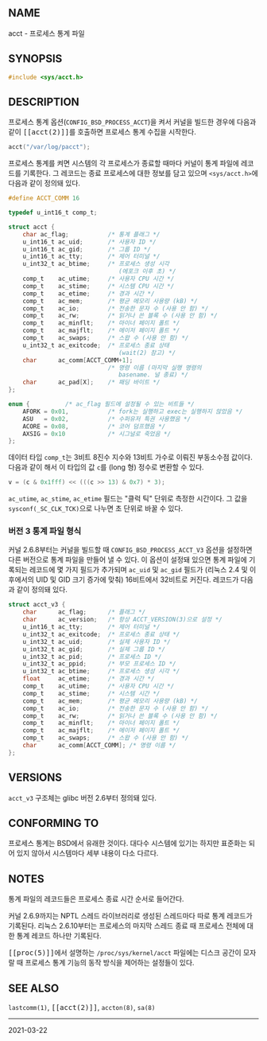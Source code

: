 ## NAME

acct - 프로세스 통계 파일

## SYNOPSIS

```c
#include <sys/acct.h>
```

## DESCRIPTION

프로세스 통계 옵션(`CONFIG_BSD_PROCESS_ACCT`)을 켜서 커널을 빌드한 경우에 다음과 같이 <tt>[[acct(2)]]</tt>를 호출하면 프로세스 통계 수집을 시작한다.

```c
acct("/var/log/pacct");
```

프로세스 통계를 켜면 시스템의 각 프로세스가 종료할 때마다 커널이 통계 파일에 레코드를 기록한다. 그 레코드는 종료 프로세스에 대한 정보를 담고 있으며 `<sys/acct.h>`에 다음과 같이 정의돼 있다.

```c
#define ACCT_COMM 16

typedef u_int16_t comp_t;

struct acct {
    char ac_flag;           /* 통계 플래그 */
    u_int16_t ac_uid;       /* 사용자 ID */
    u_int16_t ac_gid;       /* 그룹 ID */
    u_int16_t ac_tty;       /* 제어 터미널 */
    u_int32_t ac_btime;     /* 프로세스 생성 시각
                               (에포크 이후 초) */
    comp_t    ac_utime;     /* 사용자 CPU 시간 */
    comp_t    ac_stime;     /* 시스템 CPU 시간 */
    comp_t    ac_etime;     /* 경과 시간 */
    comp_t    ac_mem;       /* 평균 메모리 사용량 (kB) */
    comp_t    ac_io;        /* 전송한 문자 수 (사용 안 함) */
    comp_t    ac_rw;        /* 읽거나 쓴 블록 수 (사용 안 함) */
    comp_t    ac_minflt;    /* 마이너 페이지 폴트 */
    comp_t    ac_majflt;    /* 메이저 페이지 폴트 */
    comp_t    ac_swaps;     /* 스왑 수 (사용 안 함) */
    u_int32_t ac_exitcode;  /* 프로세스 종료 상태
                               (wait(2) 참고) */
    char      ac_comm[ACCT_COMM+1];
                            /* 명령 이름 (마지막 실행 명령의
                               basename. 널 종료) */
    char      ac_pad[X];    /* 패딩 바이트 */
};

enum {          /* ac_flag 필드에 설정될 수 있는 비트들 */
    AFORK = 0x01,           /* fork는 실행하고 exec는 실행하지 않았음 */
    ASU   = 0x02,           /* 수퍼유저 특권 사용했음 */
    ACORE = 0x08,           /* 코어 덤프했음 */
    AXSIG = 0x10            /* 시그널로 죽었음 */
};
```

데이터 타입 `comp_t`는 3비트 8진수 지수와 13비트 가수로 이뤄진 부동소수점 값이다. 다음과 같이 해서 이 타입의 값 `c`를 (long 형) 정수로 변환할 수 있다.

```c
v = (c & 0x1fff) << (((c >> 13) & 0x7) * 3);
```

`ac_utime`, `ac_stime`, `ac_etime` 필드는 "클럭 틱" 단위로 측정한 시간이다. 그 값을 `sysconf(_SC_CLK_TCK)`으로 나누면 초 단위로 바꿀 수 있다.

### 버전 3 통계 파일 형식

커널 2.6.8부터는 커널을 빌드할 때 `CONFIG_BSD_PROCESS_ACCT_V3` 옵션을 설정하면 다른 버전으로 통계 파일을 만들어 낼 수 있다. 이 옵션이 설정돼 있으면 통계 파일에 기록되는 레코드에 몇 가지 필드가 추가되며 `ac_uid` 및 `ac_gid` 필드가 (리눅스 2.4 및 이후에서의 UID 및 GID 크기 증가에 맞춰) 16비트에서 32비트로 커진다. 레코드가 다음과 같이 정의돼 있다.

```c
struct acct_v3 {
    char      ac_flag;      /* 플래그 */
    char      ac_version;   /* 항상 ACCT_VERSION(3)으로 설정 */
    u_int16_t ac_tty;       /* 제어 터미널 */
    u_int32_t ac_exitcode;  /* 프로세스 종료 상태 */
    u_int32_t ac_uid;       /* 실제 사용자 ID */
    u_int32_t ac_gid;       /* 실제 그룹 ID */
    u_int32_t ac_pid;       /* 프로세스 ID */
    u_int32_t ac_ppid;      /* 부모 프로세스 ID */
    u_int32_t ac_btime;     /* 프로세스 생성 시각 */
    float     ac_etime;     /* 경과 시간 */
    comp_t    ac_utime;     /* 사용자 CPU 시간 */
    comp_t    ac_stime;     /* 시스템 시간 */
    comp_t    ac_mem;       /* 평균 메모리 사용량 (kB) */
    comp_t    ac_io;        /* 전송한 문자 수 (사용 안 함) */
    comp_t    ac_rw;        /* 읽거나 쓴 블록 수 (사용 안 함) */
    comp_t    ac_minflt;    /* 마이너 페이지 폴트 */
    comp_t    ac_majflt;    /* 메이저 페이지 폴트 */
    comp_t    ac_swaps;     /* 스왑 수 (사용 안 함) */
    char      ac_comm[ACCT_COMM]; /* 명령 이름 */
};
```

## VERSIONS

`acct_v3` 구조체는 glibc 버전 2.6부터 정의돼 있다.

## CONFORMING TO

프로세스 통계는 BSD에서 유래한 것이다. 대다수 시스템에 있기는 하지만 표준화는 되어 있지 않아서 시스템마다 세부 내용이 다소 다르다.

## NOTES

통계 파일의 레코드들은 프로세스 종료 시간 순서로 들어간다.

커널 2.6.9까지는 NPTL 스레드 라이브러리로 생성된 스레드마다 따로 통계 레코드가 기록된다. 리눅스 2.6.10부터는 프로세스의 마지막 스레드 종료 때 프로세스 전체에 대한 통계 레코드 하나만 기록된다.

<tt>[[proc(5)]]</tt>에서 설명하는 `/proc/sys/kernel/acct` 파일에는 디스크 공간이 모자랄 때 프로세스 통계 기능의 동작 방식을 제어하는 설정들이 있다.

## SEE ALSO

`lastcomm(1)`, <tt>[[acct(2)]]</tt>, `accton(8)`, `sa(8)`

----

2021-03-22
